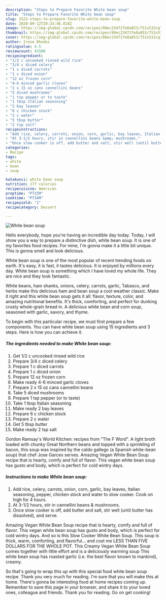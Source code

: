 ```yaml
---
description: "Steps to Prepare Favorite White bean soup"
title: "Steps to Prepare Favorite White bean soup"
slug: 2522-steps-to-prepare-favorite-white-bean-soup
date: 2020-09-12T20:33:46.818Z
image: https://img-global.cpcdn.com/recipes/08ec234727e8a853/751x532cq70/white-bean-soup-recipe-main-photo.jpg
thumbnail: https://img-global.cpcdn.com/recipes/08ec234727e8a853/751x532cq70/white-bean-soup-recipe-main-photo.jpg
cover: https://img-global.cpcdn.com/recipes/08ec234727e8a853/751x532cq70/white-bean-soup-recipe-main-photo.jpg
author: Irene Rhodes
ratingvalue: 4.5
reviewcount: 43100
recipeingredient:
- "1/2 c uncooked rinsed wild rice"
- "3/4 c diced celery"
- "1 c diced carrots"
- "1 c diced onion"
- "12 oz frozen corn"
- "4-6 minced garlic cloves"
- "2 x 15 oz cans cannellini beans"
- "5 diced mushrooms"
- "1 tsp pepper or to taste"
- "1 tbsp Italian seasoning"
- "2 bay leaves"
- "6 c chicken stock"
- "2 c water"
- "5 tbsp butter"
- "2 tsp salt"
recipeinstructions:
- "Add rice, celery, carrots, onion, corn, garlic, bay leaves, Italian seasoning, pepper, chicken stock and water to slow cooker. Cook on high for 4 hours."
- "At 3-1/2 hours, stir in cannellini beans &amp; mushrooms."
- "Once slow cooker is off, add butter and salt, stir well (until butter has dissolved), and serve."
categories:
- Recipe
tags:
- white
- bean
- soup

katakunci: white bean soup 
nutrition: 177 calories
recipecuisine: American
preptime: "PT25M"
cooktime: "PT34M"
recipeyield: "2"
recipecategory: Dessert

---
```



![White bean soup](https://img-global.cpcdn.com/recipes/08ec234727e8a853/751x532cq70/white-bean-soup-recipe-main-photo.jpg)

Hello everybody, hope you're having an incredible day today. Today, I will show you a way to prepare a distinctive dish, white bean soup. It is one of my favorites food recipes. For mine, I'm gonna make it a little bit unique. This is gonna smell and look delicious.

White bean soup is one of the most popular of recent trending foods on earth. It's easy, it is fast, it tastes delicious. It is enjoyed by millions every day. White bean soup is something which I have loved my whole life. They are nice and they look fantastic.

White beans, ham shanks, onions, celery, carrots, garlic, Tabasco, and herbs make this delicious ham and bean soup a cool weather classic. Make it right and this white bean soup gets it all: flavor, texture, color, and amazing nutritional benefits. It&#39;s thick, comforting, and perfect for dunking crusty whole-grain bread in. A delicious white bean and corn soup, seasoned with garlic, savory, and thyme.


To begin with this particular recipe, we must first prepare a few components. You can have white bean soup using 15 ingredients and 3 steps. Here is how you can achieve it.

<!--inarticleads1-->

##### The ingredients needed to make White bean soup:

1. Get 1/2 c uncooked rinsed wild rice
1. Prepare 3/4 c diced celery
1. Prepare 1 c diced carrots
1. Prepare 1 c diced onion
1. Prepare 12 oz frozen corn
1. Make ready 4-6 minced garlic cloves
1. Prepare 2 x 15 oz cans cannellini beans
1. Take 5 diced mushrooms
1. Prepare 1 tsp pepper (or to taste)
1. Take 1 tbsp Italian seasoning
1. Make ready 2 bay leaves
1. Prepare 6 c chicken stock
1. Prepare 2 c water
1. Get 5 tbsp butter
1. Make ready 2 tsp salt


Gordon Ramsay&#39;s World Kitchen: recipes from &#34;The F Word&#34;. A light broth loaded with chunky Great Northern beans and topped with a sprinkling of bacon, this soup was inspired by the caldo gallego (a Spanish white-bean soup) that chef Jose Garces serves. Amazing Vegan White Bean Soup recipe that is hearty, comfy and full of flavor. This vegan white bean soup has gusto and body, which is perfect for cold wintry days. 

<!--inarticleads2-->

##### Instructions to make White bean soup:

1. Add rice, celery, carrots, onion, corn, garlic, bay leaves, Italian seasoning, pepper, chicken stock and water to slow cooker. Cook on high for 4 hours.
1. At 3-1/2 hours, stir in cannellini beans &amp; mushrooms.
1. Once slow cooker is off, add butter and salt, stir well (until butter has dissolved), and serve.


Amazing Vegan White Bean Soup recipe that is hearty, comfy and full of flavor. This vegan white bean soup has gusto and body, which is perfect for cold wintry days. And so is this Slow Cooker White Bean Soup. This soup is thick, warm, comforting, and flavorful… and cost me LESS THAN FIVE DOLLARS FOR THE WHOLE POT. This Creamy Vegan White Bean Soup comes together with little effort and is a deliciously warming soup This white bean soup has roasted garlic (i.e. the best flavor known to mankind), creamy. 

So that's going to wrap this up with this special food white bean soup recipe. Thank you very much for reading. I'm sure that you will make this at home. There's gonna be interesting food at home recipes coming up. Remember to save this page in your browser, and share it to your loved ones, colleague and friends. Thank you for reading. Go on get cooking!

